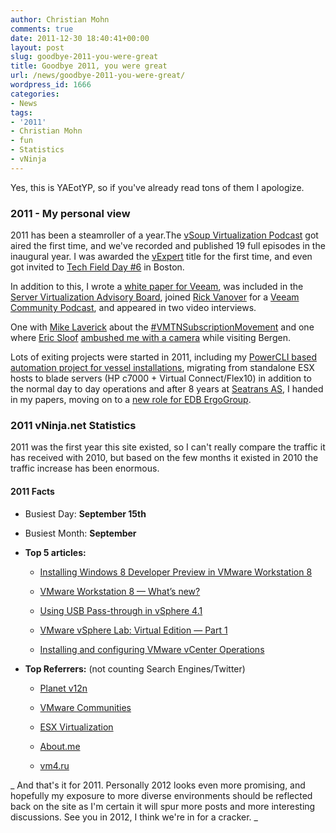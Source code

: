 ```yaml
---
author: Christian Mohn
comments: true
date: 2011-12-30 18:40:41+00:00
layout: post
slug: goodbye-2011-you-were-great
title: Goodbye 2011, you were great
url: /news/goodbye-2011-you-were-great/
wordpress_id: 1666
categories:
- News
tags:
- '2011'
- Christian Mohn
- fun
- Statistics
- vNinja
---
```


Yes, this is YAEotYP, so if you've already read tons of them I apologize.



### 2011 - My personal view



2011 has been a steamroller of a year.The [vSoup Virtualization Podcast](http://vSoup.net) got aired the first time, and we've recorded and published 19 full episodes in the inaugural year. I was awarded the [vExpert](http://www.vmware.com/communities/vexpert/) title for the first time, and even got invited to [Tech Field Day #6](http://techfieldday.com/2011/tfd6/) in Boston. 

In addition to this, I wrote a [white paper for Veeam](http://go.veeam.com/wp-2011-christian-mohn-7-expert-tips-managing-remote-vsphere.html), was included in the [Server Virtualization Advisory Board](http://itknowledgeexchange.techtarget.com/server-virtualization/announcing-our-new-advisory-board-member/), joined [Rick Vanover](http://twitter.com/RickVanover) for a [Veeam Community Podcast](http://www.veeam.com/podcast/episode-45-%E2%80%93-vsphere-5-storage-potpourri.html), and appeared in two video interviews. 

One with [Mike Laverick](http://twitter.com/mike_laverick) about the [#VMTNSubscriptionMovement](http://www.youtube.com/watch?v=RO8qU_5JgB8) and one where [Eric Sloof](http://twitter.com/esloof) [ambushed me with a camera](http://www.youtube.com/watch?v=nnBi7A5xn88) while visiting Bergen.


Lots of exiting projects were started in 2011, including my [PowerCLI based automation project for vessel installations](http://vninja.net/virtualization/auto-installation-and-configuring-of-vsphere-esxi-5/), migrating from standalone ESX hosts to blade servers (HP c7000 + Virtual Connect/Flex10) in addition to the normal day to day operations and after 8 years at [Seatrans AS](http://seatrans.no), I handed in my papers, moving on to a [new role for EDB ErgoGroup](http://vninja.net/news/my-personal-vmotion/).




### 2011 vNinja.net Statistics


2011 was the first year this site existed, so I can't really compare the traffic it has received with 2010, but based on the few months it existed in 2010 the traffic increase has been enormous.



#### 2011 Facts





	
  * Busiest Day: **September 15th**

	
  * Busiest Month: **September**

	
  * **Top 5 articles:**

        
	   
    * [Installing Windows 8 Developer Preview in VMware Workstation 8](http://vninja.net/virtualization/installing-windows-8-developer-preview-in-vmware-workstation-8/)

	   
    * [VMware Workstation 8 — What’s new?](http://vninja.net/virtualization/vmware-workstation-8-whats-new/)

	   
    * [Using USB Pass-through in vSphere 4.1](http://vninja.net/virtualization/using-usb-pass-through-in-vsphere-4-1/)

	   
    * [VMware vSphere Lab: Virtual Edition — Part 1](http://vninja.net/virtualization/vmware-vsphere-lab-virtual-edition-part-1/)

	   
    * [Installing and configuring VMware vCenter Operations](http://vninja.net/virtualization/installing-and-configuring-vmware-vcenter-operations/)

      
	
  * **Top Referrers:** (not counting Search Engines/Twitter)


	
    * [Planet v12n](http://vmware.com/vmtn/planet/v12n/)

	
    * [VMware Communities](http://communities.vmware.com)

	
    * [ESX Virtualization](http://www.vladan.fr/)

	
    * [About.me](http://about.me/h0bbel)

	
    * [vm4.ru](http://www.vm4.ru/)




_
And that's it for 2011. Personally 2012 looks even more promising, and hopefully my exposure to more diverse environments should be reflected back on the site as I'm certain it will spur more posts and more interesting discussions. See you in 2012, I think we're in for a cracker.
_

